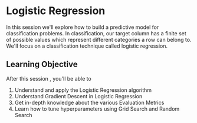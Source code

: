 
# Logistic Regression
In this session we'll  explore how to build a predictive model for classification problems. In classification, our target column has a finite set of possible values which represent different categories a row can belong to. We'll focus on a classification technique called logistic regression.


## Learning Objective

After this session , you'll be able to
1. Understand and apply the Logistic Regression algorithm
2. Understand Gradient Descent in Logistic Regression
2. Get in-depth knowledge about the various Evaluation Metrics
3. Learn how to tune hyperparameters using Grid Search and Random Search







